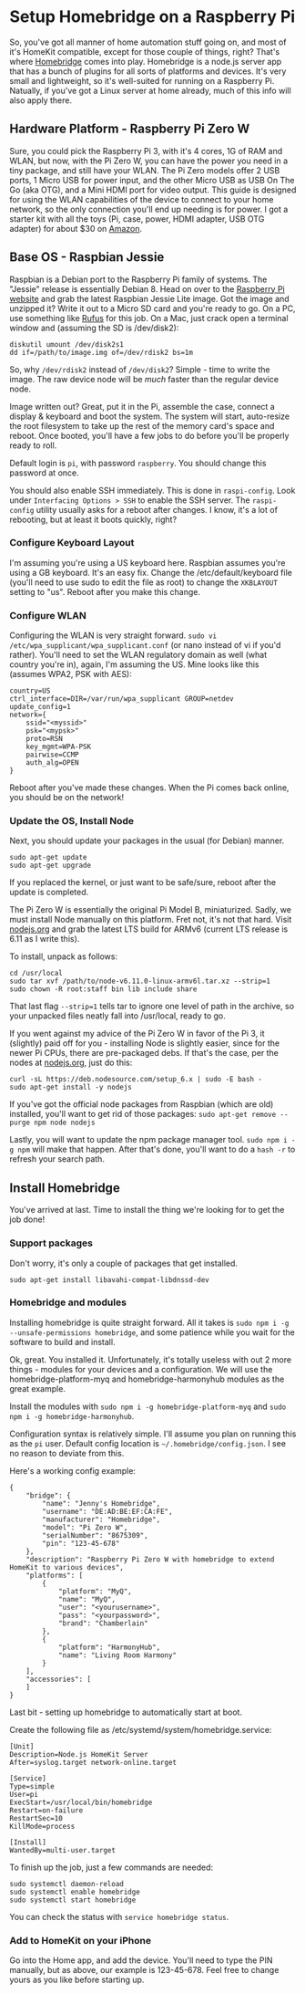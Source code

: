 # Setup Homebridge on a Raspberry Pi

So, you've got all manner of home automation stuff going on, and most of it's HomeKit compatible, except for those couple of things, right? That's where [Homebridge](https://github.com/nfarina/homebridge) comes into play. Homebridge is a node.js server app that has a bunch of plugins for all sorts of platforms and devices. It's very small and lightweight, so it's well-suited for running on a Raspberry Pi. Natually, if you've got a Linux server at home already, much of this info will also apply there.

## Hardware Platform - Raspberry Pi Zero W

Sure, you could pick the Raspberry Pi 3, with it's 4 cores, 1G of RAM and WLAN, but now, with the Pi Zero W, you can have the power you need in a tiny package, and still have your WLAN.  The Pi Zero models offer 2 USB ports, 1 Micro USB for power input, and the other Micro USB as USB On The Go (aka OTG), and a Mini HDMI port for video output. This guide is designed for using the WLAN capabilities of the device to connect to your home network, so the only connection you'll end up needing is for power. I got a starter kit with all the toys (Pi, case, power, HDMI adapter, USB OTG adapter) for about $30 on [Amazon](http://a.co/6huaId0).

## Base OS - Raspbian Jessie

Raspbian is a Debian port to the Raspberry Pi family of systems. The "Jessie" release is essentially Debian 8. Head on over to the [Raspberry Pi website](https://www.raspberrypi.org/downloads/raspbian/) and grab the latest Raspbian Jessie Lite image. Got the image and unzipped it? Write it out to a Micro SD card and you're ready to go. On a PC, use something like [Rufus](https://rufus.akeo.ie) for this job. On a Mac, just crack open a terminal window and (assuming the SD is /dev/disk2):

```
diskutil umount /dev/disk2s1
dd if=/path/to/image.img of=/dev/rdisk2 bs=1m
```

So, why `/dev/rdisk2` instead of `/dev/disk2`? Simple - time to write the image.  The raw device node will be *much* faster than the regular device node.

Image written out? Great, put it in the Pi, assemble the case, connect a display & keyboard and boot the system. The system will start, auto-resize the root filesystem to take up the rest of the memory card's space and reboot. Once booted, you'll have a few jobs to do before you'll be properly ready to roll.

Default login is `pi`, with password `raspberry`. You should change this password at once.

You should also enable SSH immediately. This is done in `raspi-config`.  Look under `Interfacing Options > SSH` to enable the SSH server. The `raspi-config` utility usually asks for a reboot after changes. I know, it's a lot of rebooting, but at least it boots quickly, right?

### Configure Keyboard Layout

I'm assuming you're using a US keyboard here. Raspbian assumes you're using a GB keyboard. It's an easy fix.  Change the /etc/default/keyboard file (you'll need to use sudo to edit the file as root) to change the `XKBLAYOUT` setting to "us".  Reboot after you make this change.

### Configure WLAN

Configuring the WLAN is very straight forward.  `sudo vi /etc/wpa_supplicant/wpa_supplicant.conf` (or nano instead of vi if you'd rather). You'll need to set the WLAN regulatory domain as well (what country you're in), again, I'm assuming the US. Mine looks like this (assumes WPA2, PSK with AES):

```
country=US
ctrl_interface=DIR=/var/run/wpa_supplicant GROUP=netdev
update_config=1
network={
	ssid="<myssid>"
	psk="<mypsk>"
	proto=RSN
	key_mgmt=WPA-PSK
	pairwise=CCMP
	auth_alg=OPEN
}
```
Reboot after you've made these changes. When the Pi comes back online, you should be on the network!

### Update the OS, Install Node

Next, you should update your packages in the usual (for Debian) manner.
```
sudo apt-get update
sudo apt-get upgrade
```
If you replaced the kernel, or just want to be safe/sure, reboot after the update is completed.

The Pi Zero W is essentially the original Pi Model B, miniaturized. Sadly, we must install Node manually on this platform.  Fret not, it's not that hard.  Visit [nodejs.org](https://nodejs.org/en/download/) and grab the latest LTS build for ARMv6 (current LTS release is 6.11 as I write this).

To install, unpack as follows:

```
cd /usr/local
sudo tar xvf /path/to/node-v6.11.0-linux-armv6l.tar.xz --strip=1
sudo chown -R root:staff bin lib include share
```
That last flag `--strip=1` tells tar to ignore one level of path in the archive, so your unpacked files neatly fall into /usr/local, ready to go.

If you went against my advice of the Pi Zero W in favor of the Pi 3, it (slightly) paid off for you - installing Node is slightly easier, since for the newer Pi CPUs, there are pre-packaged debs.  If that's the case, per the nodes at [nodejs.org](https://nodejs.org/en/download/package-manager/), just do this:

```
curl -sL https://deb.nodesource.com/setup_6.x | sudo -E bash -
sudo apt-get install -y nodejs
```
If you've got the official node packages from Raspbian (which are old) installed, you'll want to get rid of those packages: `sudo apt-get remove --purge npm node nodejs`

Lastly, you will want to update the npm package manager tool. `sudo npm i -g npm` will make that happen. After that's done, you'll want to do a `hash -r` to refresh your search path.

## Install Homebridge

You've arrived at last. Time to install the thing we're looking for to get the job done!

### Support packages

Don't worry, it's only a couple of packages that get installed.

```
sudo apt-get install libavahi-compat-libdnssd-dev
```

### Homebridge and modules

Installing homebridge is quite straight forward.  All it takes is `sudo npm i -g --unsafe-permissions homebridge`, and some patience while you wait for the software to build and install.

Ok, great. You installed it. Unfortunately, it's totally useless with out 2 more things - modules for your devices and a configuration. We will use the homebridge-platform-myq and homebridge-harmonyhub modules as the great example.

Install the modules with `sudo npm i -g homebridge-platform-myq` and `sudo npm i -g homebridge-harmonyhub`.

Configuration syntax is relatively simple.  I'll assume you plan on running this as the `pi` user. Default config location is `~/.homebridge/config.json`. I see no reason to deviate from this.

Here's a working config example:

```
{
    "bridge": {
        "name": "Jenny's Homebridge",
        "username": "DE:AD:BE:EF:CA:FE",
        "manufacturer": "Homebridge",
        "model": "Pi Zero W",
        "serialNumber": "8675309",
        "pin": "123-45-678"
    },
    "description": "Raspberry Pi Zero W with homebridge to extend HomeKit to various devices",
    "platforms": [
        {
            "platform": "MyQ",
            "name": "MyQ",
            "user": "<yourusername>",
            "pass": "<yourpassword>",
            "brand": "Chamberlain"
        },
        {
            "platform": "HarmonyHub",
            "name": "Living Room Harmony"
        }
    ],
    "accessories": [
    ]
}
```

Last bit - setting up homebridge to automatically start at boot.

Create the following file as /etc/systemd/system/homebridge.service:

```
[Unit]
Description=Node.js HomeKit Server
After=syslog.target network-online.target

[Service]
Type=simple
User=pi
ExecStart=/usr/local/bin/homebridge
Restart=on-failure
RestartSec=10
KillMode=process

[Install]
WantedBy=multi-user.target
```

To finish up the job, just a few commands are needed:

```
sudo systemctl daemon-reload
sudo systemctl enable homebridge
sudo systemctl start homebridge
```

You can check the status with `service homebridge status`.

### Add to HomeKit on your iPhone

Go into the Home app, and add the device. You'll need to type the PIN manually, but as above, our example is 123-45-678. Feel free to change yours as you like before starting up.
